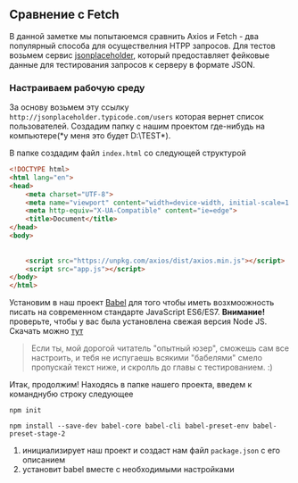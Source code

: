 
## Сравнение с Fetch 

В данной заметке мы попытаюемся сравнить Axios и Fetch - два популярный способа для осуществелния HTPP запросов. Для тестов возьмем сервис [jsonplaceholder](http://jsonplaceholder.typicode.com/), который предоставляет фейковые данные для тестирования запросов к серверу в формате JSON.



### Настраиваем рабочую среду

За основу возьмем эту ссылку ```http://jsonplaceholder.typicode.com/users``` которая вернет список пользователей. Создадим папку с нашим проектом где-нибудь на компьютере(*у меня это будет D:\TEST\*).

В папке создадим файл ```index.html``` со следующей структурой
```html
<!DOCTYPE html>
<html lang="en">
<head>
    <meta charset="UTF-8">
    <meta name="viewport" content="width=device-width, initial-scale=1.0">
    <meta http-equiv="X-UA-Compatible" content="ie=edge">
    <title>Document</title>
</head>
<body>
    
    
    <script src="https://unpkg.com/axios/dist/axios.min.js"></script>
    <script src="app.js"></script>
</body>
</html>
```
Установим в наш проект [Babel](http://babeljs.io/) для того чтобы иметь возхмоожность писать на современном стандарте JavaScript ES6/ES7. **Внимание!** проверьте, чтобы у вас была установлена свежая версия Node JS. Скачать можно [тут](https://nodejs.org/en/)

> Если ты, мой дорогой читатель "опытный юзер", сможешь сам все настроить, и тебя не испугаешь всякими "бабелями" 
> смело пропускай текст ниже, и скролль до главы с тестированием. :)


Итак, продолжим! Находясь в папке нашего проекта, введем к команднубю строку следующее
```
npm init
```
```
npm install --save-dev babel-core babel-cli babel-preset-env babel-preset-stage-2
```
1. инициализирует наш проект и создаст нам файл ```package.json``` с его описанием
2. установит babel вместе c необходимыми настройками
